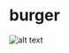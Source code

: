 # burger

![alt text](https://raw.githubusercontent.com/username/projectname/branch/path/to/img.png)

